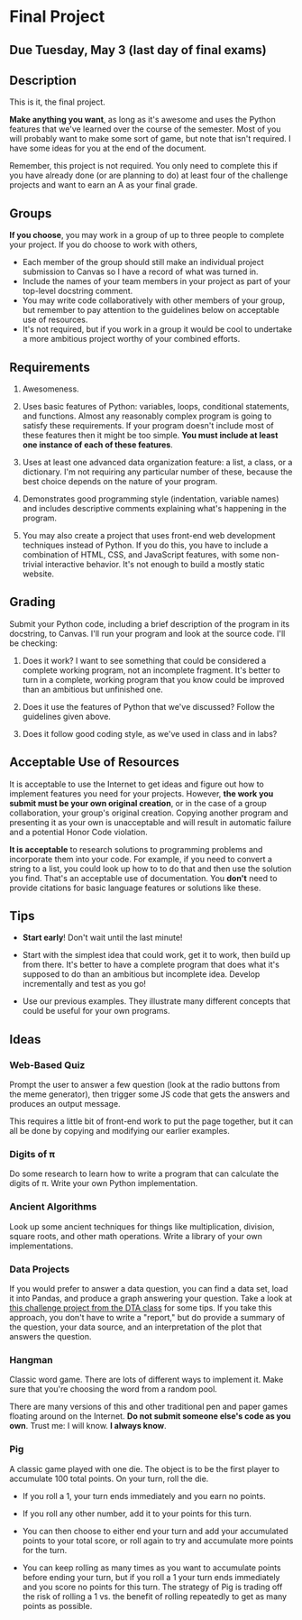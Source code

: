 # Final Project

## Due Tuesday, May 3 (last day of final exams)

## Description

This is it, the final project.

**Make anything you want**, as long as it's awesome and uses the Python features that we've learned over the course of the semester. Most of you will probably want to make some sort of game, but note that isn't required. I have some ideas for you at the end of the document.

Remember, this project is not required. You only need to complete this if you have already done (or are planning to do) at least four of the challenge projects and want to earn an A as your final grade.

## Groups

**If you choose**, you may work in a group of up to three people to complete your project. If you do choose to work with others,

- Each member of the group should still make an individual project submission to Canvas so I have a record of what was turned in.
- Include the names of your team members in your project as part of your top-level docstring comment.
- You may write code collaboratively with other members of your group, but remember to pay attention to the guidelines below on acceptable use of resources.
- It's not required, but if you work in a group it would be cool to undertake a more ambitious project worthy of your combined efforts.

## Requirements

1. Awesomeness.

2. Uses basic features of Python: variables, loops, conditional statements, and functions. Almost any reasonably complex program is going to satisfy these requirements. If your program doesn't include most of these features then it might be too simple. **You must include at least one instance of each of these features**.
   
3. Uses at least one advanced data organization feature: a list, a class, or a dictionary. I'm not requiring any particular number of these, because the best choice depends on the nature of your program.
   
4. Demonstrates good programming style (indentation, variable names) and includes descriptive comments explaining what's happening in the program.

5. You may also create a project that uses front-end web development techniques instead of Python. If you do this, you have to include a combination of HTML, CSS, and JavaScript features, with some non-trivial interactive behavior. It's not enough to build a mostly static website.
   
## Grading

Submit your Python code, including a brief description of the program in its docstring, to
Canvas. I'll run your program and look at the source code. I'll be checking:

1. Does it work? I want to see something that could be considered a complete working program, not an incomplete fragment. It's better to turn in a complete, working program that you know could be improved than an ambitious but unfinished one.

2. Does it use the features of Python that we've discussed? Follow the guidelines given above.

3. Does it follow good coding style, as we've used in class and in
  labs?

## Acceptable Use of Resources

It is acceptable to use the Internet to get ideas and figure out how to implement features you need for your projects. However, **the work you submit must be your own original creation**, or in the case of a group collaboration, your group's original creation. Copying another program and presenting it as your own is unacceptable and will result in automatic failure and a potential Honor Code violation.

**It is acceptable** to research solutions to programming problems and incorporate them into your code. For example, if you need to convert a string to a list, you could look up how to to do that and then use the solution you find. That's an acceptable use of documentation. You **don't** need to provide citations for basic language features or solutions like these.

## Tips

- **Start early**! Don't wait until the last minute!

- Start with the simplest idea that could work, get it to work, then build up from there. It's better to have a complete program that does
what it's supposed to do than an ambitious but incomplete idea. Develop incrementally and test as you go!

- Use our previous examples. They illustrate many different concepts that could be useful for your own programs.

## Ideas


### Web-Based Quiz

Prompt the user to answer a few question (look at the radio buttons from the meme generator), then trigger some JS code that gets the answers and produces an output message.

This requires a little bit of front-end work to put the page together, but it can all be done by copying and modifying our earlier examples.

### Digits of π

Do some research to learn how to write a program that can calculate the digits of π. Write your own Python implementation.

### Ancient Algorithms

Look up some ancient techniques for things like multiplication, division, square roots, and other math operations. Write a library of your own implementations.

### Data Projects

If you would prefer to answer a data question, you can find a data set, load it into Pandas, and produce a graph answering your question. Take a look at [this challenge project from the DTA class](https://github.com/dansmyers/DataScienceAndAnalytics/blob/master/Challenge-Projects/1-Make_a_Graph.md) for some tips. If you take this approach, you don't have to write a "report," but do provide a summary of the question, your data source, and an interpretation of the plot that answers the question.

### Hangman

Classic word game. There are lots of different ways to implement it. Make sure that you're choosing the word from a random pool.

There are many versions of this and other traditional pen and paper games floating around on the Internet. **Do not submit someone else's code as you own**. Trust me: I will know. **I always know**.

### Pig

A classic game played with one die. The object is to be the first player to accumulate 100 total points. On your turn, roll the die.

- If you roll a 1, your turn ends immediately and you earn no points.

- If you roll any other number, add it to your points for this turn.

- You can then choose to either end your turn and add your accumulated points to your total score, or roll again to try and accumulate
more points for the turn.

- You can keep rolling as many times as you want to accumulate points before ending your turn, but if you roll a 1 your turn ends
immediately and you score no points for this turn. The strategy of Pig is trading off the risk of rolling a 1 vs. the benefit
of rolling repeatedly to get as many points as possible.
